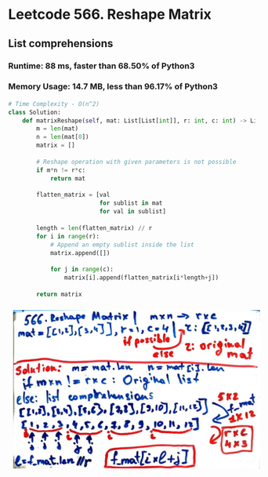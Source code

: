 # Leetcode 566. Reshape Matrix
## List comprehensions 

### Runtime: 88 ms, faster than 68.50% of Python3
### Memory Usage: 14.7 MB, less than 96.17% of Python3
```py
# Time Complexity - O(n^2)
class Solution:
    def matrixReshape(self, mat: List[List[int]], r: int, c: int) -> List[List[int]]:
        m = len(mat)
        n = len(mat[0])  
        matrix = []
        
        # Reshape operation with given parameters is not possible
        if m*n != r*c:
            return mat

        flatten_matrix = [val 
                          for sublist in mat
                          for val in sublist]
        
        length = len(flatten_matrix) // r
        for i in range(r):
            # Append an empty sublist inside the list
            matrix.append([])

            for j in range(c):
                matrix[i].append(flatten_matrix[i*length+j])

        return matrix 
```

 <img src="sources/photo_2022-01-06_12-53-44.jpg"
     alt=""
     style="float: left; margin-right: 10px; margin-top: 5px; margin: 10px;" />  
